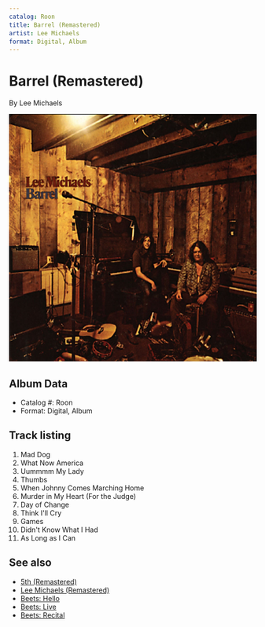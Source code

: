 ```yaml
---
catalog: Roon
title: Barrel (Remastered)
artist: Lee Michaels
format: Digital, Album
---
```


# Barrel (Remastered)

By Lee Michaels

![](../../assets/albumcovers/Lee_Michaels-Barrel_Remastered.png)

## Album Data

- Catalog #: Roon
- Format: Digital, Album


## Track listing


1. Mad Dog
2. What Now America
3. Uummmm My Lady
4. Thumbs
5. When Johnny Comes Marching Home
6. Murder in My Heart (For the Judge)
7. Day of Change
8. Think I'll Cry
9. Games
10. Didn't Know What I Had
11. As Long as I Can


## See also

- [5th (Remastered)](5th_Remastered.md)
- [Lee Michaels (Remastered)](Lee_Michaels_Remastered.md)
- [Beets: Hello](../../Beets/Lee_Michaels/Hello.md)
- [Beets: Live](../../Beets/Lee_Michaels/Live.md)
- [Beets: Recital](../../Beets/Lee_Michaels/Recital.md)

